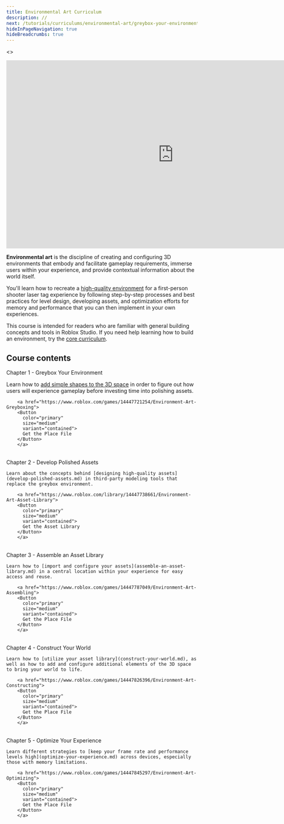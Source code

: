 ```yaml
---
title: Environmental Art Curriculum
description: //
next: /tutorials/curriculums/environmental-art/greybox-your-environment
hideInPageNavigation: true
hideBreadcrumbs: true
---
```


<>
<Grid
    alignItems="stretch"
    container
    direction="row">

<Grid item Large={7} XSmall={12} direction="column">

<div class="container"
style={{position: "relative", paddingBottom: "56.25%", height: 0}}>
<iframe width="880" height="495" src="https://www.youtube-nocookie.com/embed/nwShvDmFHWc?si=2gk0n6cb9uq-48Ni" title="YouTube video player" frameborder="0" allow="accelerometer; autoplay; clipboard-write; encrypted-media; gyroscope; picture-in-picture; web-share" allowfullscreen style={{position: "absolute", top: 0, left: 0, width: "95%", height: "95%"}}></iframe>
</div>

</Grid>

<Grid item Large={5} XSmall={12} direction="column">

**Environmental art** is the discipline of creating and configuring 3D environments
that embody and facilitate gameplay requirements, immerse users within your experience,
and provide contextual information about the world itself.

You'll learn how to recreate a [high-quality environment](https://www.roblox.com/games/14447845297/Environment-Art-Optimizing)
for a first-person shooter laser tag experience by following step-by-step processes and
best practices for level design, developing assets, and optimization efforts for memory
and performance that you can then implement in your own experiences.

This course is intended for readers who are familiar
with general building concepts and tools in Roblox Studio. If you need help
learning how to build an environment, try the [core curriculum](../core/index.md).
</Grid>

</Grid>
</>

## Course contents

   <BaseAccordion>
   <AccordionSummary>
      <Typography variant="h4">Chapter 1 - Greybox Your Environment</Typography>
   </AccordionSummary>
   <AccordionDetails>

Learn how to [add simple shapes to the 3D space](greybox-your-environment.md) in order to figure out how users will
experience gameplay before investing time into polishing assets.

        <a href="https://www.roblox.com/games/14447721254/Environment-Art-Greyboxing">
        <Button
          color="primary"
          size="medium"
          variant="contained">
          Get the Place File
        </Button>
        </a>

   </AccordionDetails>
   </BaseAccordion>

   <br />

   <BaseAccordion>
   <AccordionSummary>
      <Typography variant="h4">Chapter 2 - Develop Polished Assets</Typography>
   </AccordionSummary>
   <AccordionDetails>

    Learn about the concepts behind [designing high-quality assets](develop-polished-assets.md) in third-party modeling tools that replace the greybox environment.

        <a href="https://www.roblox.com/library/14447738661/Environment-Art-Asset-Library">
        <Button
          color="primary"
          size="medium"
          variant="contained">
          Get the Asset Library
        </Button>
        </a>

   </AccordionDetails>
   </BaseAccordion>

   <br />

   <BaseAccordion>
   <AccordionSummary>
      <Typography variant="h4">Chapter 3 - Assemble an Asset Library</Typography>
   </AccordionSummary>
   <AccordionDetails>

    Learn how to [import and configure your assets](assemble-an-asset-library.md) in a central location within your experience for easy access and reuse.

        <a href="https://www.roblox.com/games/14447787049/Environment-Art-Assembling">
        <Button
          color="primary"
          size="medium"
          variant="contained">
          Get the Place File
        </Button>
        </a>

   </AccordionDetails>
   </BaseAccordion>

   <br />

   <BaseAccordion>
   <AccordionSummary>
      <Typography variant="h4">Chapter 4 - Construct Your World</Typography>
   </AccordionSummary>
   <AccordionDetails>

    Learn how to [utilize your asset library](construct-your-world.md), as well as how to add and configure additional elements of the 3D space to bring your world to life.

        <a href="https://www.roblox.com/games/14447826396/Environment-Art-Constructing">
        <Button
          color="primary"
          size="medium"
          variant="contained">
          Get the Place File
        </Button>
        </a>

   </AccordionDetails>
   </BaseAccordion>

   <br />

   <BaseAccordion>
   <AccordionSummary>
      <Typography variant="h4">Chapter 5 - Optimize Your Experience</Typography>
   </AccordionSummary>
   <AccordionDetails>

    Learn different strategies to [keep your frame rate and performance levels high](optimize-your-experience.md) across devices, especially those with memory limitations.

        <a href="https://www.roblox.com/games/14447845297/Environment-Art-Optimizing">
        <Button
          color="primary"
          size="medium"
          variant="contained">
          Get the Place File
        </Button>
        </a>

   </AccordionDetails>
   </BaseAccordion>

   <br />
